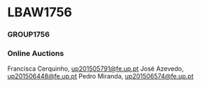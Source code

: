 # LBAW1756

### GROUP1756
### Online Auctions

Francisca Cerquinho, up201505791@fe.up.pt
José Azevedo, up201506448@fe.up.pt
Pedro Miranda, up201506574@fe.up.pt


